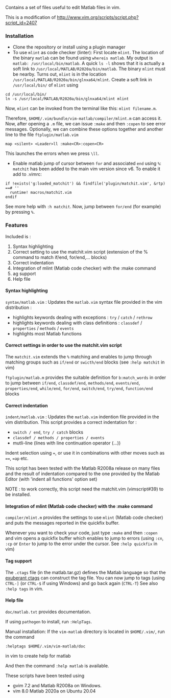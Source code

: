 Contains a set of files useful to edit Matlab files in vim.

This is a modification of http://www.vim.org/scripts/script.php?script_id=2407

### Installation
* Clone the repository or install using a plugin manager
* To use `mlint` as code checker (linter): 
First locate `mlint`. The location of the binary `matlab` can be found using `whereis matlab`.  My output is `matlab: /usr/local/bin/matlab`. A quick `ls -l` shows that it is actually a soft link to `/usr/local/MATLAB/R2020a/bin/matlab`. The binary `mlint` must be nearby. Turns out, `mlint` is in the location `/usr/local/MATLAB/R2020a/bin/glnxa64/mlint`.
Create a soft link in `/usr/local/bin/` of `mlint` using
```
cd /usr/local/bin/
ln -s /usr/local/MATLAB/R2020a/bin/glnxa64/mlint mlint
```
Now, `mlint` can be invoked from the terminal like this: `mlint filename.m`.

Therefore, `$HOME/.vim/bundle/vim-matlab/compiler/mlint.m` can access it. 
Now, after opening a `.m` file, we can issue `:make` and then `:copen` to see error messages. Optionally, we can combine these options together and another line to the file `ftplugin/matlab.vim`
```
map <silent> <Leader>ll :make<CR>:copen<CR>
```
This launches the errors when we press `\ll`.

* Enable matlab jump of cursor between `for` and associated `end` using `%`:
`matchit` has been added to the main vim version since v6. To enable it add to .vimrc:
```
if !exists('g:loaded_matchit') && findfile('plugin/matchit.vim', &rtp) ==# ''
  runtime! macros/matchit.vim
endif
```
See more help with `:h matchit`.
Now, jump between `for/end` (for example) by pressing `%`.

### Features

Included is :
1. Syntax highlighting
1. Correct setting to use the matchit.vim script (extension of the % command to match if/end, for/end,... blocks)
1. Correct indentation
1. Integration of mlint (Matlab code checker) with the :make command
1. ag support
1. Help file


#### Syntax highlighting

`syntax/matlab.vim` : Updates the `matlab.vim` syntax file provided in the vim distribution :
- highlights keywords dealing with exceptions : `try` / `catch` / `rethrow`
- highlights keywords dealing with class definitions : `classdef` / `properties` / `methods` / `events`
- highlights most Matlab functions

#### Correct settings in order to use the matchit.vim script 

The `matchit.vim` extends the `%` matching and enables to jump through matching groups such as `if/end` or `swicth/end` blocks (see `:help matchit` in vim)

`ftplugin/matlab.m` provides the suitable definition for `b:match_words` in order to jump between `if/end`, `classdef/end`, `methods/end`, `events/end`, `properties/end`, `while/end`, `for/end`, `switch/end`, `try/end`, `function/end` blocks

#### Correct indentation
`indent/matlab.vim` : Updates the `matlab.vim` indention file provided in the vim distribution.
This script provides a correct indentation for :
- `switch / end`, `try / catch` blocks
- `classdef / methods / properties / events`
- mutli-line (lines with line continuation operator (...))

Indent selection using `=`, or use it in combinations with other moves such as `==`, `=ap` etc.

This script has been tested with the Matlab R2008a release on many files and the result of indentation compared to the one provided by the Matlab Editor (with 'indent all functions' option set)

NOTE : to work correctly, this script need the matchit.vim (vimscript#39) to be installed.

#### Integration of mlint (Matlab code checker) with the :make command

`compiler/mlint.m` provides the settings to use `mlint` (Matlab code checker) and puts the messages reported in the quickfix buffer.

Whenever you want to check your code, just type `:make` and then `:copen` and vim opens a quickfix buffer which enables to jump to errors (using `:cn`, `:cp` or `Enter` to jump to the error under the cursor. See `:help quickfix` in vim)

#### Tag support

The `.ctags` file (in the matlab.tar.gz) defines the Matlab language so that the [exuberant ctags](http://ctags.sourceforge.net) can construct the tag file. You can now jump to tags (using `CTRL-]` (or `CTRL-$` if using Windows) and go back again (`CTRL-T`)
See also `:help tags` in vim.

#### Help file

`doc/matlab.txt` provides documentation.

If using `pathogen` to install, run `:HelpTags`. 


Manual installation: If the `vim-matlab` directory is located in `$HOME/.vim/`, run the command 
```
:helptags $HOME/.vim/vim-matlab/doc
```
in vim to create help for matlab

And then the command
`:help matlab`
is available. 


These scripts have been tested using 
* gvim 7.2 and Matlab R2008a on Windows.
* vim 8.0 Matlab 2020a on Ubuntu 20.04




